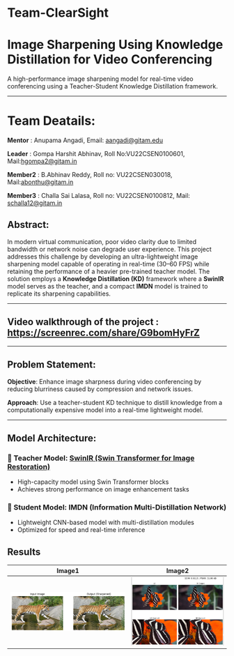# Team-ClearSight
# Image Sharpening Using Knowledge Distillation for Video Conferencing

 A high-performance image sharpening model for real-time video conferencing using a Teacher-Student Knowledge Distillation framework.

---

# Team Deatails:
 **Mentor** : Anupama Angadi, Email: aangadi@gitam.edu
 
 **Leader** : Gompa Harshit Abhinav, Roll No:VU22CSEN0100601, Mail:hgompa2@gitam.in
 
 **Member2** : B.Abhinav Reddy, Roll no: VU22CSEN030018, Mail:abonthu@gitam.in
 
 **Member3** : Challa Sai Lalasa, Roll no: VU22CSEN0100812, Mail: schalla12@gitam.in

## Abstract:

In modern virtual communication, poor video clarity due to limited bandwidth or network noise can degrade user experience. This project addresses this challenge by developing an ultra-lightweight image sharpening model capable of operating in real-time (30–60 FPS) while retaining the performance of a heavier pre-trained teacher model. The solution employs a **Knowledge Distillation (KD)** framework where a **SwinIR** model serves as the teacher, and a compact **IMDN** model is trained to replicate its sharpening capabilities.

---
## Video walkthrough of the project : https://screenrec.com/share/G9bomHyFrZ

---

## Problem Statement:

 **Objective**: Enhance image sharpness during video conferencing by reducing blurriness caused by compression and network issues.

 **Approach**: Use a teacher-student KD technique to distill knowledge from a computationally expensive model into a real-time lightweight model.

---

##  Model Architecture:

### 🔹 Teacher Model: [SwinIR (Swin Transformer for Image Restoration)](https://github.com/JingyunLiang/SwinIR)

- High-capacity model using Swin Transformer blocks
- Achieves strong performance on image enhancement tasks

### 🔹 Student Model: IMDN (Information Multi-Distillation Network)

- Lightweight CNN-based model with multi-distillation modules
- Optimized for speed and real-time inference

## Results
  Image1                   | Image2                 |
|--------------------------|------------------------|
| ![](sample.png)          | ![](sample2.png)       |

